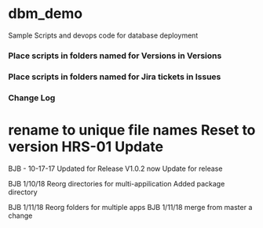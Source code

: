 # dbm_demo
Sample Scripts and devops code for database deployment

### Place scripts in folders named for Versions in Versions
### Place scripts in folders named for Jira tickets in Issues

### Change Log ###
rename to unique file names
Reset to version HRS-01
Update
=======
BJB - 10-17-17 Updated for Release V1.0.2 now
Update for release

BJB 1/10/18 Reorg directories for multi-appilication
Added package directory

BJB 1/11/18 Reorg folders for multiple apps
BJB 1/11/18 merge from master
a change


